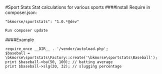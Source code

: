 #Sport Stats
Stat calculations for various sports
####Install
Require in composer.json:

`"bkmorse/sportstats": "1.0.*@dev"`

`Run composer update`

####Example
```
require_once __DIR__ . '/vendor/autoload.php';
$baseball = \bkmorse\sportstats\Factory::create('\bkmorse\sportstats\Baseball');
print $baseball->ba(50, 100); // batting average
print $baseball->slg(20, 32); // slugging percentage
```